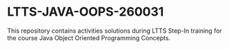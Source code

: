 # LTTS-JAVA-OOPS-260031
This repository contains activities solutions during LTTS Step-In training for the course Java Object Oriented Programming Concepts.
